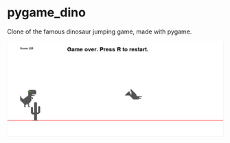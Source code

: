 # pygame_dino
Clone of the famous dinosaur jumping game, made with pygame.

![](https://github.com/QuintenBruynseraede/pygame_dino/raw/master/screenshot.png "Screenshot")
